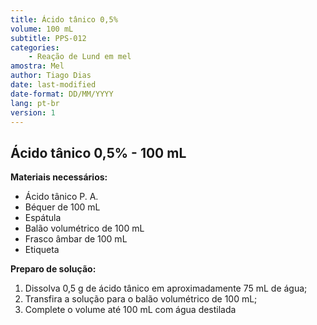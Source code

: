 ```yaml
---
title: Ácido tânico 0,5%
volume: 100 mL
subtitle: PPS-012
categories:
    - Reação de Lund em mel
amostra: Mel
author: Tiago Dias
date: last-modified
date-format: DD/MM/YYYY
lang: pt-br
version: 1
---
```


## Ácido tânico 0,5% - 100 mL

**Materiais necessários:**

- Ácido tânico P. A.
- Béquer de 100 mL
- Espátula
- Balão volumétrico de 100 mL
- Frasco âmbar de 100 mL
- Etiqueta

**Preparo de solução:**

1. Dissolva 0,5 g de ácido tânico em aproximadamente 75 mL de água;
2. Transfira a solução para o balão volumétrico de 100 mL;
3. Complete o volume até 100 mL com água destilada
